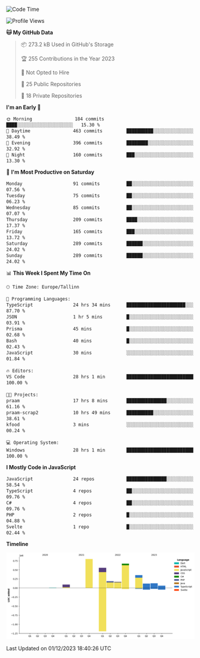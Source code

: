 <!--START_SECTION:waka-->
![Code Time](http://img.shields.io/badge/Code%20Time-542%20hrs%2040%20mins-blue)

![Profile Views](http://img.shields.io/badge/Profile%20Views-0-blue)

**🐱 My GitHub Data** 

> 📦 273.2 kB Used in GitHub's Storage 
 > 
> 🏆 255 Contributions in the Year 2023
 > 
> 🚫 Not Opted to Hire
 > 
> 📜 25 Public Repositories 
 > 
> 🔑 18 Private Repositories 
 > 
**I'm an Early 🐤** 

```text
🌞 Morning                184 commits         ████░░░░░░░░░░░░░░░░░░░░░   15.30 % 
🌆 Daytime                463 commits         ██████████░░░░░░░░░░░░░░░   38.49 % 
🌃 Evening                396 commits         ████████░░░░░░░░░░░░░░░░░   32.92 % 
🌙 Night                  160 commits         ███░░░░░░░░░░░░░░░░░░░░░░   13.30 % 
```
📅 **I'm Most Productive on Saturday** 

```text
Monday                   91 commits          ██░░░░░░░░░░░░░░░░░░░░░░░   07.56 % 
Tuesday                  75 commits          ██░░░░░░░░░░░░░░░░░░░░░░░   06.23 % 
Wednesday                85 commits          ██░░░░░░░░░░░░░░░░░░░░░░░   07.07 % 
Thursday                 209 commits         ████░░░░░░░░░░░░░░░░░░░░░   17.37 % 
Friday                   165 commits         ███░░░░░░░░░░░░░░░░░░░░░░   13.72 % 
Saturday                 289 commits         ██████░░░░░░░░░░░░░░░░░░░   24.02 % 
Sunday                   289 commits         ██████░░░░░░░░░░░░░░░░░░░   24.02 % 
```


📊 **This Week I Spent My Time On** 

```text
🕑︎ Time Zone: Europe/Tallinn

💬 Programming Languages: 
TypeScript               24 hrs 34 mins      ██████████████████████░░░   87.70 % 
JSON                     1 hr 5 mins         █░░░░░░░░░░░░░░░░░░░░░░░░   03.91 % 
Prisma                   45 mins             █░░░░░░░░░░░░░░░░░░░░░░░░   02.68 % 
Bash                     40 mins             █░░░░░░░░░░░░░░░░░░░░░░░░   02.43 % 
JavaScript               30 mins             ░░░░░░░░░░░░░░░░░░░░░░░░░   01.84 % 

🔥 Editors: 
VS Code                  28 hrs 1 min        █████████████████████████   100.00 % 

🐱‍💻 Projects: 
praam                    17 hrs 8 mins       ███████████████░░░░░░░░░░   61.16 % 
praam-scrap2             10 hrs 49 mins      ██████████░░░░░░░░░░░░░░░   38.61 % 
kfood                    3 mins              ░░░░░░░░░░░░░░░░░░░░░░░░░   00.24 % 

💻 Operating System: 
Windows                  28 hrs 1 min        █████████████████████████   100.00 % 
```

**I Mostly Code in JavaScript** 

```text
JavaScript               24 repos            ███████████████░░░░░░░░░░   58.54 % 
TypeScript               4 repos             ██░░░░░░░░░░░░░░░░░░░░░░░   09.76 % 
C#                       4 repos             ██░░░░░░░░░░░░░░░░░░░░░░░   09.76 % 
PHP                      2 repos             █░░░░░░░░░░░░░░░░░░░░░░░░   04.88 % 
Svelte                   1 repo              █░░░░░░░░░░░░░░░░░░░░░░░░   02.44 % 
```



**Timeline**

![Lines of Code chart](https://raw.githubusercontent.com/Piilu/Piilu/main/assets/bar_graph.png)


 Last Updated on 01/12/2023 18:40:26 UTC
<!--END_SECTION:waka-->